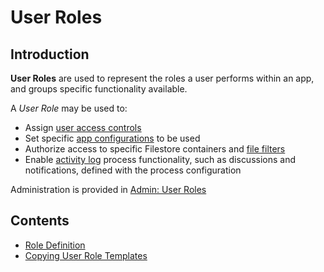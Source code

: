 # User Roles

## Introduction

**User Roles** are used to represent the roles a user performs within an app, and groups specific functionality available.

A *User Role* may be used to:

- Assign [user access controls](../user_access_controls/0_introduction.md)
- Set specific [app configurations](../app_configurations/0_introduction.md) to be used
- Authorize access to specific Filestore containers and [file filters](../file_filters/0_introduction.md)
- Enable [activity log](../activity_log/0_introduction.md) process functionality, such as discussions and notifications, defined with the process configuration

Administration is provided in [Admin: User Roles](/admin/user_roles)

## Contents

- [Role Definition](role_definition.md)
- [Copying User Role Templates](copying_user_role_templates.md)
